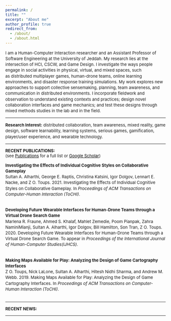 ```yaml
---
permalink: /
title: ""
excerpt: "About me"
author_profile: true
redirect_from: 
  - /about/
  - /about.html
---
```

  
<font size="-1">

<p style="line-height:140%">I am a Human-Computer Interaction researcher and an Assistant Professor of Software Engineering at the University of Jeddah. My research lies at the intersection of HCI, CSCW, and Game Design. I investigate the ways people engage in social activities in physical, virtual, and mixed spaces, such as distributed multiplayer games, human-drone teams, online learning environments, and disaster response training simulations. My work explores new approaches to support collective sensemaking, planning, team awareness, and communication in distributed environments. I incorporate fieldwork and observation to understand existing contexts and practices; design novel collaboration interfaces and game mechanics; and test these designs through mixed methods studies in the lab and in the field.</p>

<hr />

<p style="line-height:140%"><strong>Research Interest:</strong> distributed collaboration, team awareness, mixed reality, <span class="lt-line-clamp__line lt-line-clamp__line--last">game design, software learnability, learning systems, </span>serious games, gamification, player/<span class="lt-line-clamp__line">user experience,</span> and <span class="lt-line-clamp__line lt-line-clamp__line--last">wearable technology.</span>

<hr />

<strong>RECENT PUBLICATIONS:</strong> <br>
(see <a href="https://salharthi.github.io/Mypage/publications/" style="color:black">Publications</a> for a full list or <a href="https://scholar.google.com/citations?user=rqLNHCIAAAAJ&hl=en" style="color:black">Google Scholar</a>)

<p style="line-height:140%"><strong>Investigating the Effects of Individual Cognitive Styles on Collaborative Gameplay</strong><br> Sultan A. Alharthi, George E. Raptis, Christina Katsini, Igor Dolgov, Lennart E. Nacke, and Z O. Toups. 2021. Investigating the Effects of Individual Cognitive Styles on Collaborative Gameplay. In <em>Proceedings of ACM Transactions on Computer-Human Interaction (ToCHI)</em>. <br><br>

<p style="line-height:140%"><strong>Developing Future Wearable Interfaces for Human-Drone Teams through a Virtual Drone Search Game</strong><br>Marlena R. Fraune, Ahmed S. Khalaf, Mahlet Zemedie, Poom Pianpak, Zahra NaminiMianji, Sultan A. Alharthi, Igor Dolgov, Bill Hamilton, Son Tran, Z O. Toups. 2020. Developing Future Wearable Interfaces for Human-Drone Teams through a Virtual Drone Search Game. To appear in <em>Proceedings of the International Journal of Human-Computer Studies(IJHCS)</em>. <br><br>

<p style="line-height:140%"><strong>Making Maps Available for Play: Analyzing the Design of Game Cartography Interfaces</strong><br> Z O. Toups, Nick LaLone, Sultan A. Alharthi, Hitesh Nidhi Sharma, and Andrew M. Webb. 2019. Making Maps Available for Play: Analyzing the Design of Game Cartography Interfaces. In <em>Proceedings of ACM Transactions on Computer-Human Interaction (ToCHI)</em>. <br><br>

<hr />

<strong>RECENT NEWS:</strong> <br> 

<hr />
